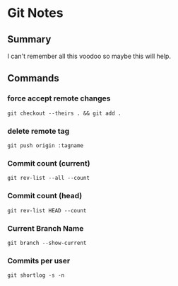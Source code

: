 # Git Notes

## Summary

I can't remember all this voodoo so maybe this will help.

## Commands

### force accept remote changes

```script
git checkout --theirs . && git add .
```

### delete remote tag

```script
git push origin :tagname
```

### Commit count (current)

```shell
git rev-list --all --count
```

### Commit count (head)

```shell
git rev-list HEAD --count
```

### Current Branch Name

```shell
git branch --show-current
```

### Commits per user

```shell
git shortlog -s -n
```